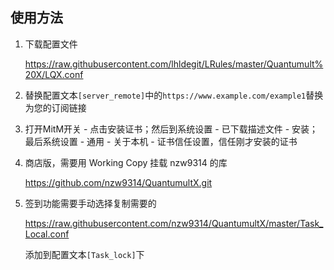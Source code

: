 ## 使用方法

1. 下载配置文件

   <https://raw.githubusercontent.com/lhldegit/LRules/master/Quantumult%20X/LQX.conf>

2. 替换配置文本`[server_remote]`中的`https://www.example.com/example1`替换为您的订阅链接

3. 打开MitM开关 - 点击安装证书；然后到系统设置 - 已下载描述文件 - 安装；最后系统设置 - 通用 - 关于本机 - 证书信任设置，信任刚才安装的证书

4. 商店版，需要用 Working Copy 挂载 nzw9314 的库

   <https://github.com/nzw9314/QuantumultX.git>
   
5. 签到功能需要手动选择复制需要的

   <https://raw.githubusercontent.com/nzw9314/QuantumultX/master/Task_Local.conf>

   添加到配置文本`[Task_lock]`下
